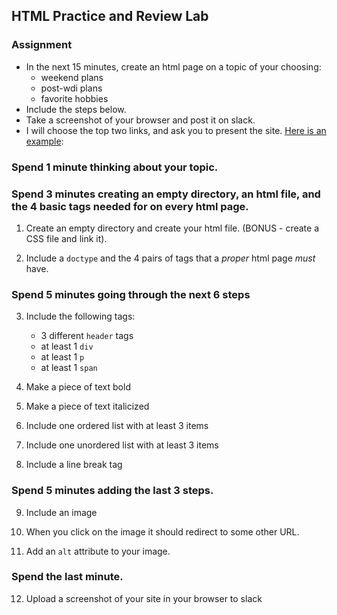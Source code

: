 ## HTML Practice and Review Lab

### Assignment
- In the next 15 minutes, create an html page on a topic of your choosing:
    - weekend plans
    - post-wdi plans
    - favorite hobbies
- Include the steps below. 
- Take a screenshot of your browser and post it on slack.  
- I will choose the top two links, and ask you to present the site. [Here is an example](http://taxi-driver-tom-14348.bitballoon.com/):

### Spend 1 minute thinking about your topic.


### Spend 3 minutes creating an empty directory, an html file, and the 4 basic tags needed for on every html page.

1. Create an empty directory and create your html file. (BONUS - create a CSS file and link it).

1. Include a `doctype` and the 4 pairs of tags that a *proper* html page *must* have. 


### Spend 5 minutes going through the next 6 steps

3. Include the following tags: 
	-  3 different `header` tags
	-  at least 1 `div`
    -  at least 1 `p`
	-  at least 1 `span`

4. Make a piece of text bold 

5. Make a piece of text italicized

6. Include one ordered list with at least 3 items

7. Include one unordered list with at least 3 items

8. Include a line break tag


### Spend 5 minutes adding the last 3 steps.

9. Include an image

10. When you click on the image it should redirect to some other URL.

11. Add an `alt` attribute to your image.


### Spend the last minute.

12. Upload a screenshot of your site in your browser to slack
